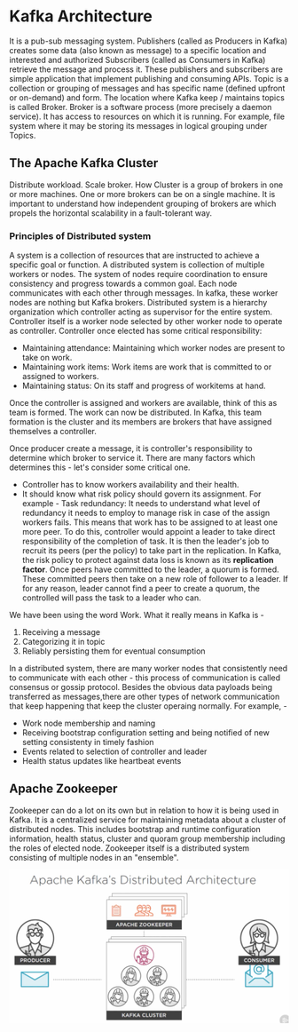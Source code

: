 # Kafka Architecture

It is a pub-sub messaging system. Publishers (called as Producers in Kafka) creates some data (also known as message) to a specific location and interested and authorized Subscribers (called as Consumers in Kafka) retrieve the message and process it. 
These publishers and subscribers are simple application that implement publishing and consuming APIs. 
Topic is a collection or grouping of messages and has specific name (defined upfront or on-demand) and form. The location where Kafka keep / maintains topics is called Broker. 
Broker is a software process (more precisely a daemon service). It has access to resources on which it is running. For example, file system where it may be storing its messages in logical grouping under Topics.

## The Apache Kafka Cluster
Distribute workload. Scale broker. How
Cluster is a group of brokers in one or more machines. One or more brokers can be on a single machine. It is important to understand how independent grouping of brokers are which propels the horizontal scalability in a fault-tolerant way.

### Principles of Distributed system
A system is a collection of resources that are instructed to achieve a specific goal or function. A distributed system is collection of multiple workers or nodes. The system of nodes require coordination to ensure consistency and progress towards a common goal. Each node communicates with each other through messages. In kafka, these worker nodes are nothing but Kafka brokers. Distributed system is a hierarchy organization which controller acting as supervisor for the entire system. Controller itself is a worker node selected by other worker node to operate as controller. Controller once elected has some critical responsibility:
* Maintaining attendance: Maintaining which worker nodes are present to take on work.
* Maintaining work items: Work items are work that is committed to or assigned to workers.
* Maintaining status: On its staff and progress of workitems at hand.

Once the controller is assigned and workers are available, think of this as team is formed. The work can now be distributed. In Kafka, this team formation is the cluster and its members are brokers that have assigned themselves a controller.

Once producer create a message, it is controller's responsibility to determine which broker to service it. There are many factors which determines this - let's consider some critical one.
* Controller has to know workers availability and their health. 
* It should know what risk policy should govern its assignment. For example - Task redundancy: It needs to understand what level of redundancy it needs to employ to manage risk in case of the assign workers fails. This means that work has to be assigned to at least one more peer. To do this, controller would appoint a leader to take direct responsibility of the completion of task. It is then the leader's job to recruit its peers (per the policy) to take part in the replication. In Kafka, the risk policy to protect against data loss is known as its **replication factor**. Once peers have committed to the leader, a quorum is formed. These committed peers then take on a new role of follower to a leader. If for any reason, leader cannot find a peer to create a quorum, the controlled will pass the task to a leader who can.

We have been using the word Work. What it really means in Kafka is -
1. Receiving a message
2. Categorizing it in topic
3. Reliably persisting them for eventual consumption

In a distributed system, there are many worker nodes that consistently need to communicate with each other - this process of communication is called consensus or gossip protocol. Besides the obvious data payloads being transferred as messages,there are other types of network communication that keep happening that keep the cluster operaing normally. For example, -
* Work node membership and naming
* Receiving bootstrap configuration setting and being notified of new setting consistenty in timely fashion
* Events related to selection of controller and leader
* Health status updates like heartbeat events

## Apache Zookeeper
Zookeeper can do a lot on its own but in relation to how it is being used in Kafka.
It is a centralized service for maintaining metadata about a cluster of distributed nodes. This includes bootstrap and runtime configuration information, health status, cluster and quoram group membership including the roles of elected node. Zookeeper itself is a distributed system consisting of multiple nodes in an "ensemble".

![Apache Distributed Architecture](Apache_Distributed_Architecture.png)


